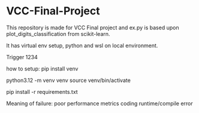 # VCC-Final-Project

This repository is made for VCC Final project and ex.py is based upon plot_digits_classification from scikit-learn.

It has virtual env setup, python and wsl on local environment.

Trigger 1234

how to setup: pip install venv

python3.12 -m venv venv
source venv/bin/activate

pip install -r requirements.txt

Meaning of failure:
    poor performance metrics
    coding runtime/compile error
